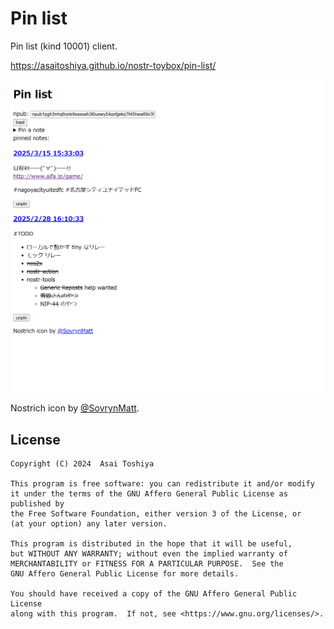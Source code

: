 # Pin list

Pin list (kind 10001) client.

https://asaitoshiya.github.io/nostr-toybox/pin-list/

<kbd>![screenshot.png](screenshot.png)</kbd>

Nostrich icon by [@SovrynMatt](https://github.com/SovrynMatt/Nostr-Website-Button-Design).


## License

    Copyright (C) 2024  Asai Toshiya

    This program is free software: you can redistribute it and/or modify
    it under the terms of the GNU Affero General Public License as published by
    the Free Software Foundation, either version 3 of the License, or
    (at your option) any later version.

    This program is distributed in the hope that it will be useful,
    but WITHOUT ANY WARRANTY; without even the implied warranty of
    MERCHANTABILITY or FITNESS FOR A PARTICULAR PURPOSE.  See the
    GNU Affero General Public License for more details.

    You should have received a copy of the GNU Affero General Public License
    along with this program.  If not, see <https://www.gnu.org/licenses/>.

